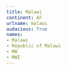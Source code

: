 ```yaml
---
title: Malawi
continent: AF
urlname: malawi
audacious: True
names:
- Malawi
- Republic of Malawi
- MW
- MWI
---
```


